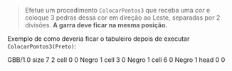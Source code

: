 > Efetue um procedimento `ColocarPontos3` que receba uma _cor_ e coloque 3 pedras dessa cor em direção ao Leste, separadas por 2 divisões. **A garra deve ficar na mesma posição.**

Exemplo de como deveria ficar o tabuleiro depois de executar `ColocarPontos3(Preto)`:

<gs-board>
  GBB/1.0
    size 7 2
    cell 0 0 Negro 1
    cell 3 0 Negro 1
    cell 6 0 Negro 1
    head 0 0
</gs-board>